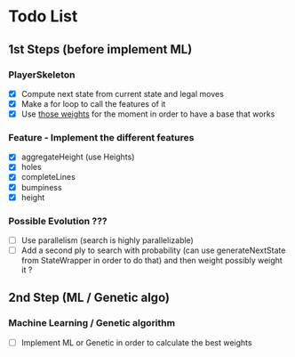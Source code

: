# Todo List
## 1st Steps (before implement ML)
### PlayerSkeleton
- [X] Compute next state from current state and legal moves
- [X] Make a for loop to call the features of it
- [X] Use [those weights](https://codemyroad.wordpress.com/2013/04/14/tetris-ai-the-near-perfect-player/) for the moment in order to have a base that works

### Feature - Implement the different features
- [X] aggregateHeight (use Heights)
- [X] holes
- [X] completeLines
- [X] bumpiness
- [X] height

### Possible Evolution ???
- [ ] Use parallelism (search is highly parallelizable)
- [ ] Add a second ply to search with probability (can use generateNextState from StateWrapper in order to do that) and then weight possibly weight it ?

## 2nd Step (ML / Genetic algo)
### Machine Learning / Genetic algorithm
- [ ] Implement ML or Genetic in order to calculate the best weights
